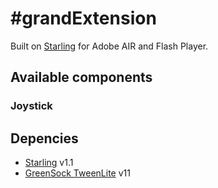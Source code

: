 #grandExtension
=======================

Built on [Starling](http://gamua.com/starling/) for Adobe AIR and Flash Player.

## Available components

### Joystick

## Depencies

* [Starling](http://gamua.com/starling/) v1.1
* [GreenSock TweenLite](http://www.greensock.com/tweenlite/) v11